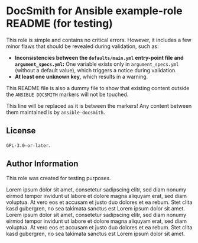 # DocSmith for Ansible example-role README (for testing)

This role is simple and contains no critical errors. However, it includes a few minor flaws that should be revealed during validation, such as:

* **Inconsistencies between the `defaults/main.yml` entry-point file and `argument_specs.yml`:** One variable exists only in `argument_specs.yml` (without a default value), which triggers a notice during validation.
* **At least one unknown key,** which results in a warning.

This README file is also a dummy file to show that existing content outside the `ANSIBLE DOCSMITH` markers will not be touched.

<!-- BEGIN ANSIBLE DOCSMITH -->
This line will be replaced as it is between the markers! Any content between them maintained is by `ansible-docsmith`.
<!-- END ANSIBLE DOCSMITH -->

## License

`GPL-3.0-or-later`.


## Author Information

This role was created for testing purposes.

Lorem ipsum dolor sit amet, consetetur sadipscing elitr, sed diam nonumy eirmod tempor invidunt ut labore et dolore magna aliquyam erat, sed diam voluptua. At vero eos et accusam et justo duo dolores et ea rebum. Stet clita kasd gubergren, no sea takimata sanctus est Lorem ipsum dolor sit amet. Lorem ipsum dolor sit amet, consetetur sadipscing elitr, sed diam nonumy eirmod tempor invidunt ut labore et dolore magna aliquyam erat, sed diam voluptua. At vero eos et accusam et justo duo dolores et ea rebum. Stet clita kasd gubergren, no sea takimata sanctus est Lorem ipsum dolor sit amet.